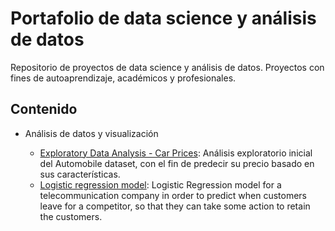 # Portafolio de data science y análisis de datos
Repositorio de proyectos de data science y análisis de datos. Proyectos con fines de autoaprendizaje, académicos y profesionales.


## Contenido

* Análisis de datos y visualización

  * [Exploratory Data Analysis - Car Prices](https://github.com/jjsilvera/data-science-portfolio/blob/main/Exploratory%20Data%20Analysis%20of%20Car%20Prices.ipynb): Análisis exploratorio inicial del Automobile dataset, con el fin de predecir su precio basado en sus características.
  * [Logistic regression model](https://github.com/jjsilvera/data-science-portfolio/blob/main/Logistic%20Regression%20model.ipynb): Logistic Regression model for a telecommunication company in order to predict when customers leave for a competitor, so that they can take some action to retain the customers.
